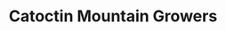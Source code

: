 ---
title: "Catoctin Mountain Growers"
url: /keymar/catoctin-mountain-growers/
shop: Garten-Center
---